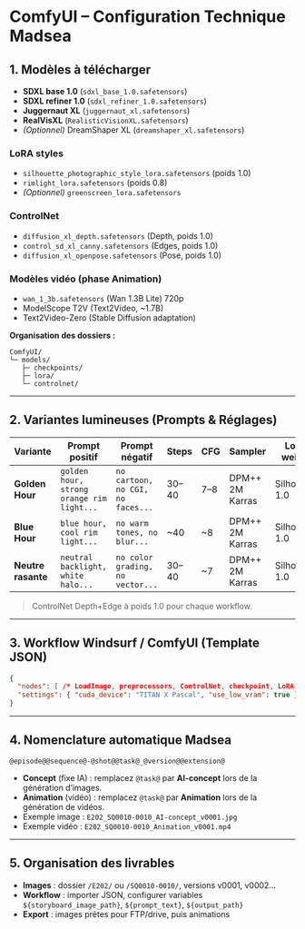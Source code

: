# ComfyUI – Configuration Technique Madsea

## 1. Modèles à télécharger

- **SDXL base 1.0** (`sdxl_base_1.0.safetensors`)
- **SDXL refiner 1.0** (`sdxl_refiner_1.0.safetensors`)
- **Juggernaut XL** (`juggernaut_xl.safetensors`)
- **RealVisXL** (`RealisticVisionXL.safetensors`)
- *(Optionnel)* DreamShaper XL (`dreamshaper_xl.safetensors`)

### LoRA styles
- `silhouette_photographic_style_lora.safetensors` (poids 1.0)
- `rimlight_lora.safetensors` (poids 0.8)
- *(Optionnel)* `greenscreen_lora.safetensors`

### ControlNet
- `diffusion_xl_depth.safetensors` (Depth, poids 1.0)
- `control_sd_xl_canny.safetensors` (Edges, poids 1.0)
- `diffusion_xl_openpose.safetensors` (Pose, poids 1.0)

### Modèles vidéo (phase Animation)
- `wan_1_3b.safetensors` (Wan 1.3B Lite) 720p
- ModelScope T2V (Text2Video, ~1.7B)
- Text2Video-Zero (Stable Diffusion adaptation)

**Organisation des dossiers :**
```
ComfyUI/
└─ models/
   ├─ checkpoints/
   ├─ lora/
   └─ controlnet/
```

---

## 2. Variantes lumineuses (Prompts & Réglages)

| Variante           | Prompt positif                            | Prompt négatif                    | Steps | CFG | Sampler         | LoRA weight    |
| ------------------ | ----------------------------------------- | --------------------------------- | ----- | --- | --------------- | -------------- |
| **Golden Hour**    | `golden hour, strong orange rim light...` | `no cartoon, no CGI, no faces...` | 30–40 | 7–8 | DPM++ 2M Karras | Silhouette 1.0 |
| **Blue Hour**      | `blue hour, cool rim light...`            | `no warm tones, no blur...`       | ~40  | ~8 | DPM++ 2M Karras | Silhouette 1.0 |
| **Neutre rasante** | `neutral backlight, white halo...`        | `no color grading, no vector...`  | 30–40 | ~7 | DPM++ 2M Karras | Silhouette 1.0 |

> ControlNet Depth+Edge à poids 1.0 pour chaque workflow.

---

## 3. Workflow Windsurf / ComfyUI (Template JSON)

```json
{
  "nodes": [ /* LoadImage, preprocessors, ControlNet, checkpoint, LoRA, prompt, sampler, upscale, save */ ],
  "settings": { "cuda_device": "TITAN X Pascal", "use_low_vram": true }
}
```

---

## 4. Nomenclature automatique Madsea

```
@episode@@sequence@-@shot@@task@_@version@@extension@
```
- **Concept** (fixe IA) : remplacez `@task@` par **AI-concept** lors de la génération d’images.
- **Animation** (vidéo) : remplacez `@task@` par **Animation** lors de la génération de vidéos.
- Exemple image : `E202_SQ0010-0010_AI-concept_v0001.jpg`
- Exemple vidéo : `E202_SQ0010-0010_Animation_v0001.mp4`

---

## 5. Organisation des livrables
- **Images** : dossier `/E202/` ou `/SQ0010-0010/`, versions v0001, v0002...
- **Workflow** : importer JSON, configurer variables `${storyboard_image_path}`, `${prompt_text}`, `${output_path}`
- **Export** : images prêtes pour FTP/drive, puis animations
